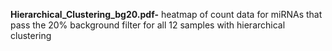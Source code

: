 
**Hierarchical_Clustering_bg20.pdf-** heatmap of count data for miRNAs that pass the 20% background filter for all 12 samples with hierarchical clustering
